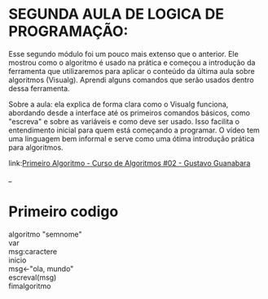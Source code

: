 # SEGUNDA AULA DE LOGICA DE PROGRAMAÇÃO:

 Esse segundo módulo foi um pouco mais extenso que o anterior. Ele mostrou como o algoritmo é usado na prática e começou a introdução da ferramenta que utilizaremos para aplicar o conteúdo da última aula sobre algoritmos (Visualg). Aprendi alguns comandos que serão usados dentro dessa ferramenta.  

Sobre a aula: ela explica de forma clara como o Visualg funciona, abordando desde a interface até os primeiros comandos básicos, como "escreva" e sobre as variáveis e como deve ser usado. Isso facilita o entendimento inicial para quem está começando a programar. O vídeo tem uma linguagem bem informal e serve como uma ótima introdução prática para algoritmos.

link:[Primeiro Algoritmo - Curso de Algoritmos #02 - Gustavo Guanabara](https://www.youtube.com/watch?v=M2Af7gkbbro)

_

# Primeiro codigo

algoritmo "semnome"
<br/>
var
  <br/>
     msg:caractere
<br/>
inicio
     <br/>
      msg<-"ola, mundo"
      <br/>
      escreval(msg)
    <br/>
fimalgoritmo
